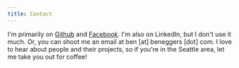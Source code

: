 ```yaml
---
title: Contact
---
```


I'm primarily on <a href="https://www.github.com/BenedictEggers">Github</a> and
<a href="https://www.facebook.com/ben.eggers.9">Facebook</a>. I'm also on
LinkedIn, but I don't use it much. Or, you can shoot me an email at
ben [at] beneggers [dot] com. I love to hear about people and their projects,
so if you're in the Seattle area, let me take you out for coffee!
